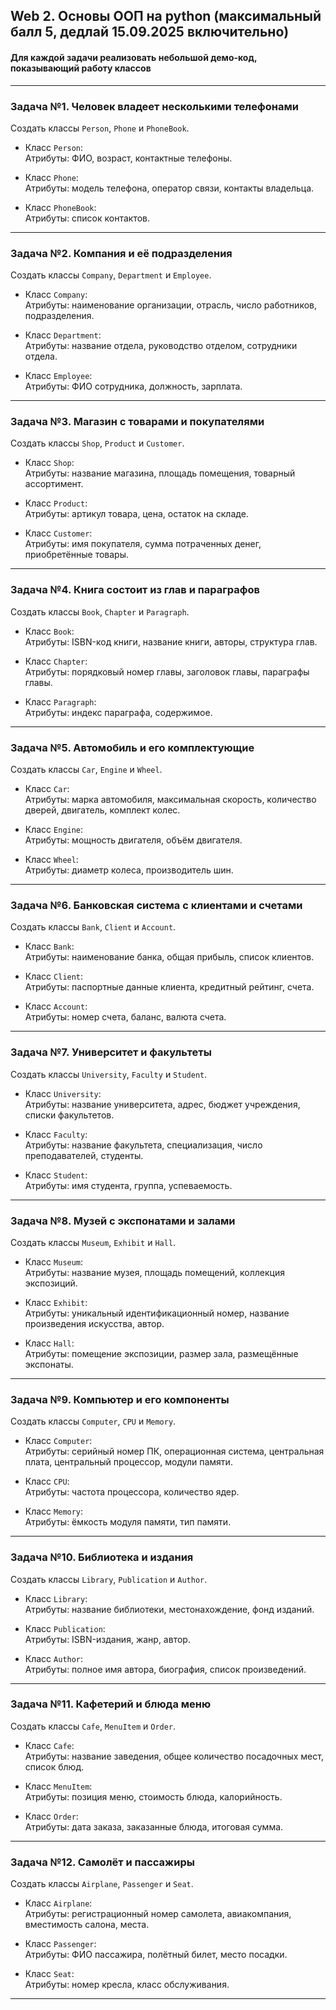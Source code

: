 ## Web 2. Основы ООП на python (максимальный балл 5, дедлай 15.09.2025 включительно)

#### Для каждой задачи реализовать небольшой демо-код, показывающий работу классов 
---

### Задача №1. **Человек владеет несколькими телефонами**

Создать классы `Person`, `Phone` и `PhoneBook`.

- Класс `Person`:  
Атрибуты: ФИО, возраст, контактные телефоны.

- Класс `Phone`:  
Атрибуты: модель телефона, оператор связи, контакты владельца.

- Класс `PhoneBook`:  
Атрибуты: список контактов.

---

### Задача №2. **Компания и её подразделения**

Создать классы `Company`, `Department` и `Employee`.

- Класс `Company`:  
Атрибуты: наименование организации, отрасль, число работников, подразделения.

- Класс `Department`:  
Атрибуты: название отдела, руководство отделом, сотрудники отдела.

- Класс `Employee`:  
Атрибуты: ФИО сотрудника, должность, зарплата.

---

### Задача №3. **Магазин с товарами и покупателями**

Создать классы `Shop`, `Product` и `Customer`.

- Класс `Shop`:  
Атрибуты: название магазина, площадь помещения, товарный ассортимент.

- Класс `Product`:  
Атрибуты: артикул товара, цена, остаток на складе.

- Класс `Customer`:  
Атрибуты: имя покупателя, сумма потраченных денег, приобретённые товары.

---

### Задача №4. **Книга состоит из глав и параграфов**

Создать классы `Book`, `Chapter` и `Paragraph`.

- Класс `Book`:  
Атрибуты: ISBN-код книги, название книги, авторы, структура глав.

- Класс `Chapter`:  
Атрибуты: порядковый номер главы, заголовок главы, параграфы главы.

- Класс `Paragraph`:  
Атрибуты: индекс параграфа, содержимое.

---

### Задача №5. **Автомобиль и его комплектующие**

Создать классы `Car`, `Engine` и `Wheel`.

- Класс `Car`:  
Атрибуты: марка автомобиля, максимальная скорость, количество дверей, двигатель, комплект колес.

- Класс `Engine`:  
Атрибуты: мощность двигателя, объём двигателя.

- Класс `Wheel`:  
Атрибуты: диаметр колеса, производитель шин.

---

### Задача №6. **Банковская система с клиентами и счетами**

Создать классы `Bank`, `Client` и `Account`.

- Класс `Bank`:  
Атрибуты: наименование банка, общая прибыль, список клиентов.

- Класс `Client`:  
Атрибуты: паспортные данные клиента, кредитный рейтинг, счета.

- Класс `Account`:  
Атрибуты: номер счета, баланс, валюта счета.

---

### Задача №7. **Университет и факультеты**

Создать классы `University`, `Faculty` и `Student`.

- Класс `University`:  
Атрибуты: название университета, адрес, бюджет учреждения, списки факультетов.

- Класс `Faculty`:  
Атрибуты: название факультета, специализация, число преподавателей, студенты.

- Класс `Student`:  
Атрибуты: имя студента, группа, успеваемость.

---

### Задача №8. **Музей с экспонатами и залами**

Создать классы `Museum`, `Exhibit` и `Hall`.

- Класс `Museum`:  
Атрибуты: название музея, площадь помещений, коллекция экспозиций.

- Класс `Exhibit`:  
Атрибуты: уникальный идентификационный номер, название произведения искусства, автор.

- Класс `Hall`:  
Атрибуты: помещение экспозиции, размер зала, размещённые экспонаты.

---

### Задача №9. **Компьютер и его компоненты**

Создать классы `Computer`, `CPU` и `Memory`.

- Класс `Computer`:  
Атрибуты: серийный номер ПК, операционная система, центральная плата, центральный процессор, модули памяти.

- Класс `CPU`:  
Атрибуты: частота процессора, количество ядер.

- Класс `Memory`:  
Атрибуты: ёмкость модуля памяти, тип памяти.

---

### Задача №10. **Библиотека и издания**

Создать классы `Library`, `Publication` и `Author`.

- Класс `Library`:  
Атрибуты: название библиотеки, местонахождение, фонд изданий.

- Класс `Publication`:  
Атрибуты: ISBN-издания, жанр, автор.

- Класс `Author`:  
Атрибуты: полное имя автора, биография, список произведений.

---

### Задача №11. **Кафетерий и блюда меню**

Создать классы `Cafe`, `MenuItem` и `Order`.

- Класс `Cafe`:  
Атрибуты: название заведения, общее количество посадочных мест, список блюд.

- Класс `MenuItem`:  
Атрибуты: позиция меню, стоимость блюда, калорийность.

- Класс `Order`:  
Атрибуты: дата заказа, заказанные блюда, итоговая сумма.

---

### Задача №12. **Самолёт и пассажиры**

Создать классы `Airplane`, `Passenger` и `Seat`.

- Класс `Airplane`:  
Атрибуты: регистрационный номер самолета, авиакомпания, вместимость салона, места.

- Класс `Passenger`:  
Атрибуты: ФИО пассажира, полётный билет, место посадки.

- Класс `Seat`:  
Атрибуты: номер кресла, класс обслуживания.

---